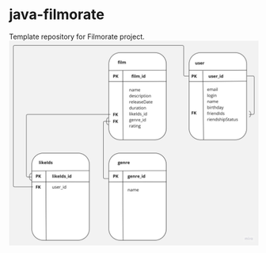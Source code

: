 # java-filmorate
Template repository for Filmorate project.
![Screenshot of a scheme filmorate.](https://raw.githubusercontent.com/Ksenni888/java-filmorate/main/scheme.jpg)
